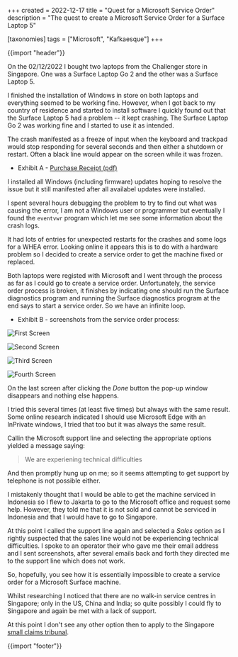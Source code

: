 +++
created = 2022-12-17
title = "Quest for a Microsoft Service Order"
description = "The quest to create a Microsoft Service Order for a Surface Laptop 5"

[taxonomies]
tags = ["Microsoft", "Kafkaesque"]
+++

{{import "header"}}

On the 02/12/2022 I bought two laptops from the Challenger store in Singapore. One was a Surface Laptop Go 2 and the other was a Surface Laptop 5.

I finished the installation of Windows in store on both laptops and everything seemed to be working fine. However, when I got back to my country of residence and started to install software I quickly found out that the Surface Laptop 5 had a problem -- it kept crashing. The Surface Laptop Go 2 was working fine and I started to use it as intended.

The crash manifested as a freeze of input when the keyboard and trackpad would stop responding for several seconds and then either a shutdown or restart. Often a black line would appear on the screen while it was frozen.

* Exhibit A - [Purchase Receipt (pdf)](https://s3.ap-southeast-1.amazonaws.com/files.tmpfs.org/microsoft-quest/Laptops-receipt-challenger.pdf)

I installed all Windows (including firmware) updates hoping to resolve the issue but it still manifested after all availabel updates were installed.

I spent several hours debugging the problem to try to find out what was causing the error, I am not a Windows user or programmer but eventually I found the `eventvwr` program which let me see some information about the crash logs.

It had lots of entries for unexpected restarts for the crashes and some logs for a WHEA error. Looking online it appears this is to do with a hardware problem so I decided to create a service order to get the machine fixed or replaced.

Both laptops were registed with Microsoft and I went through the process as far as I could go to create a service order. Unfortunately, the service order process is broken, it finishes by indicating one should run the Surface diagnostics program and running the Surface diagnostics program at the end says to start a service order. So we have an infinite loop.

* Exhibit B - screenshots from the service order process:

![First Screen](https://s3.ap-southeast-1.amazonaws.com/files.tmpfs.org/microsoft-quest/001-Screenshot+2022-12-13+at+15-49-11+Microsoft+account+Devices.png)

![Second Screen](https://s3.ap-southeast-1.amazonaws.com/files.tmpfs.org/microsoft-quest/002-Screenshot+2022-12-13+at+15-50-36+Microsoft+account+Devices.png)

![Third Screen](https://s3.ap-southeast-1.amazonaws.com/files.tmpfs.org/microsoft-quest/003-Screenshot+2022-12-13+at+15-50-50+Microsoft+account+Devices.png)

![Fourth Screen](https://s3.ap-southeast-1.amazonaws.com/files.tmpfs.org/microsoft-quest/004-Screenshot+2022-12-13+at+15-51-06+Microsoft+account+Devices.png)

On the last screen after clicking the *Done* button the pop-up window disappears and nothing else happens.

I tried this several times (at least five times) but always with the same result. Some online research indicated I should use Microsoft Edge with an InPrivate windows, I tried that too but it was always the same result.

Callin the Microsoft support line and selecting the appropriate options yielded a message saying:

> We are experiening technical difficulties

And then promptly hung up on me; so it seems attempting to get support by telephone is not possible either.

I mistakenly thought that I would be able to get the machine serviced in Indonesia so I flew to Jakarta to go to the Microsoft office and request some help. However, they told me that it is not sold and cannot be serviced in Indonesia and that I would have to go to Singapore.

At this point I called the support line again and selected a *Sales* option as I rightly suspected that the sales line would not be experiencing technical difficulties. I spoke to an operator their who gave me their email address and I sent screenshots, after several emails back and forth they directed me to the support line which does not work.

So, hopefully, you see how it is essentially impossible to create a service order for a Microsoft Surface machine.

Whilst researching I noticed that there are no walk-in service centres in Singapore; only in the US, China and India; so quite possibly I could fly to Singapore and again be met with a lack of support.

At this point I don't see any other option then to apply to the Singapore [small claims tribunal](https://www.judiciary.gov.sg/civil/small-claims).

{{import "footer"}}

